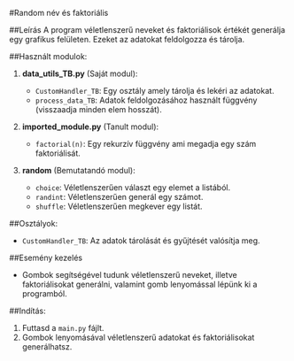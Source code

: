 #Random név és faktoriális 

##Leírás
A program véletlenszerű neveket és faktoriálisok értékét generálja egy grafikus felületen. Ezeket az adatokat feldolgozza és tárolja.

##Használt modulok:
1. **data_utils_TB.py** (Saját modul):
   - `CustomHandler_TB`: Egy osztály amely tárolja és lekéri az adatokat.
   - `process_data_TB`: Adatok feldolgozásához használt függvény (visszaadja minden elem hosszát).

2. **imported_module.py** (Tanult modul):
   - `factorial(n)`: Egy rekurzív függvény ami megadja egy szám faktoriálisát.

3. **random** (Bemutatandó modul):
   - `choice`: Véletlenszerűen választ egy elemet a listából.
   - `randint`: Véletlenszerűen generál egy számot.
   - `shuffle`: Véletlenszerűen megkever egy listát.

##Osztályok:
- `CustomHandler_TB`: Az adatok tárolását és gyűjtését valósítja meg.

##Esemény kezelés
- Gombok segítségével tudunk véletlenszerű neveket, illetve faktoriálisokat generálni, valamint gomb lenyomással lépünk ki a programból.

##Indítás:
1. Futtasd a `main.py` fájlt.
2. Gombok lenyomásával véletlenszerű adatokat és faktoriálisokat generálhatsz.
